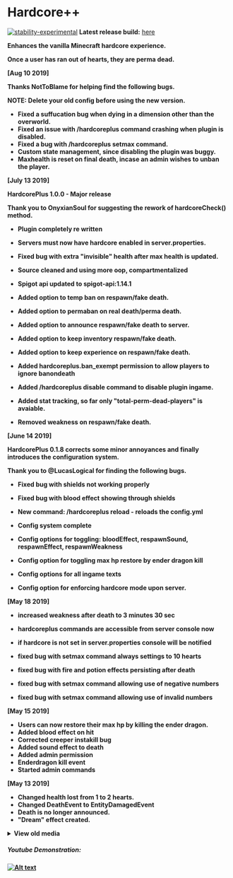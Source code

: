 <p align="center">
  <h1>Hardcore++</h1>
</p>

[![stability-experimental](https://img.shields.io/badge/stability-stable-green.svg)](https://github.com/emersion/stability-badges#stable)
<b>Latest release build:</b> <a href="https://github.com/griimnak/Minecraft-HardPlus/releases">here</a>

<b>

Enhances the vanilla Minecraft hardcore experience.

Once a user has ran out of hearts, they are perma dead.

[Aug 10 2019]

Thanks NotToBlame for helping find the following bugs.

NOTE: Delete your old config before using the new version.

- Fixed a suffucation bug when dying in a dimension other than the overworld.
- Fixed an issue with /hardcoreplus command crashing when plugin is disabled.
- Fixed a bug with /hardcoreplus setmax command.
- Custom state management, since disabling the plugin was buggy.
- Maxhealth is reset on final death, incase an admin wishes to unban the player.

[July 13 2019]

HardcorePlus 1.0.0 - Major release

Thank you to OnyxianSoul for suggesting the rework of hardcoreCheck() method.

- Plugin completely re written
- Servers must now have hardcore enabled in server.properties.
- Fixed bug with extra "invisible" health after max health is updated.
- Source cleaned and using more oop, compartmentalized
- Spigot api updated to spigot-api:1.14.1

- Added option to temp ban on respawn/fake death.
- Added option to permaban on real death/perma death.
- Added option to announce respawn/fake death to server.
- Added option to keep inventory respawn/fake death.
- Added option to keep experience on respawn/fake death.

- Added hardcoreplus.ban_exempt permission to allow players to ignore banondeath
- Added /hardcoreplus disable command to disable plugin ingame.
- Added stat tracking, so far only "total-perm-dead-players" is avaiable.

- Removed weakness on respawn/fake death.

[June 14 2019]

HardcorePlus 0.1.8 corrects some minor annoyances and finally introduces the configuration system.

Thank you to @LucasLogical for finding the following bugs.

- Fixed bug with shields not working properly
- Fixed bug with blood effect showing through shields

- New command: /hardcoreplus reload - reloads the config.yml

- Config system complete
- Config options for toggling: bloodEffect, respawnSound, respawnEffect, respawnWeakness
- Config option for toggling max hp restore by ender dragon kill
- Config options for all ingame texts
- Config option for enforcing hardcore mode upon server.

[May 18 2019]

- increased weakness after death to 3 minutes 30 sec
- hardcoreplus commands are accessible from server console now
- if hardcore is not set in server.properties console will be notified

- fixed bug with setmax command always settings to 10 hearts
- fixed bug with fire and potion effects persisting after death
- fixed bug with setmax command allowing use of negative numbers
- fixed bug with setmax command allowing use of invalid numbers

[May 15 2019]

- Users can now restore their max hp by killing the ender dragon.
- Added blood effect on hit
- Corrected creeper instakill bug
- Added sound effect to death
- Added admin permission
- Enderdragon kill event
- Started admin commands

[May 13 2019]

- Changed health lost from 1 to 2 hearts.
- Changed DeathEvent to EntityDamagedEvent
- Death is no longer announced.
- "Dream" effect created.

<details>
  <summary>View old media</summary>

##### 2nd Youtube Demonstration:

[![Alt text](https://img.youtube.com/vi/z5rxjSrnwJY/0.jpg)](https://www.youtube.com/watch?v=z5rxjSrnwJY)

##### [OLD] Youtube Demonstration:

[![Alt text](https://img.youtube.com/vi/C36bSUXwPZw/0.jpg)](https://www.youtube.com/watch?v=C36bSUXwPZw)
</details>

##### Youtube Demonstration:

[![Alt text](https://img.youtube.com/vi/DiMFgSwdqvc/0.jpg)](https://www.youtube.com/watch?v=DiMFgSwdqvc)

